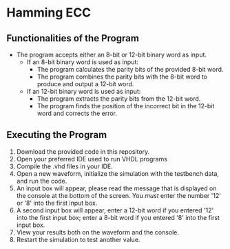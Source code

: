 # Hamming ECC 

## Functionalities of the Program
- The program accepts either an 8-bit or 12-bit binary word as input.
    - If an 8-bit binary word is used as input:
         - The program calculates the parity bits of the provided 8-bit word.
         - The program combines the parity bits with the 8-bit word to produce and output a 12-bit word.  
    - If an 12-bit binary word is used as input:
         - The program extracts the parity bits from the 12-bit word.
         - The program finds the position of the incorrect bit in the 12-bit word and corrects the error.

## Executing the Program
1. Download the provided code in this repository. 
2. Open your preferred IDE used to run VHDL programs
3. Compile the .vhd files in your IDE.
4. Open a new waveform, initialize the simulation with the
   testbench data, and run the code.
5. An input box will appear, please read the message
    that is displayed on the console at the bottom of the screen. 
    You *must* enter the number '12' or '8' into the first input box. 
6. A second input box will appear, enter a 12-bit word if you entered
    '12' into the first input box; enter a 8-bit word if you 
	  entered '8' into the first input box.
7. View your results both on the waveform and the console. 
8. Restart the simulation to test another value.
